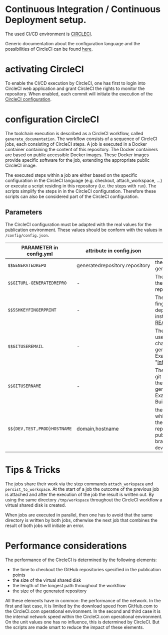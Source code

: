 # Continuous Integration / Continuous Deployment setup.

The used CI/CD environment is [CIRCLECI](https://circleci.com).

Generic documentation about the configuration language and the possibilities of CircleCI can be found [here](https://circleci.com/docs/).


# activating CircleCI 
To enable the CI/CD execution by CircleCI, one has first to login into CircleCI web application and grant CircleCI the rights to monitor the repository.
When enabled, each commit will initiate the execution of the [CircleCI configuration](./config.yml). 


# configuration CircleCI
The toolchain execution is described as a CircleCI workflow, called `generate_documentation`.
The workflow consists of a sequence of CircleCI jobs, each consisting of CircleCI steps.
A job is executed in a Docker container containing the content of this repository.
The Docker containers are based on public accessible Docker images. 
These Docker images provide specific software for the job, extending the appropriate public CircleCI image.

The executed steps within a job are either based on the specific configuration in the CircleCI language (e.g. checkout, attach_workspace, ...) or execute a script residing in this repository (i.e. the steps with `run`).
The scripts simplify the steps in in the CircleCI configuration.
Therefore these scripts can also be considered part of the CircleCI configuration.

## Parameters
The CircleCI configuration must be adapted with the real values for the publication environment.
These values should be conform with the values in `/config/config.json`.

|PARAMETER in config.yml|attribute in config.json|description|
|---|---|---|
| `$$GENERATEDREPO`         |generatedrepository.repository | the name of the generated repository |
| `$$GITURL-GENERATEDREPRO` | - | The ssh url to clone the generated repository |
| `$$SSHKEYFINGERPRINT`     | - | The ssh key fingerprints. See deployment instructions at [README.md](../config/README.md) |
| `$$GITUSEREMAIL`          | -  | The email of the git user that commits the change to the generated repository. Example "info@data.specs.org"|
| `$$GITUSERNAME`           | -  | The user name of the git user that commits the change to the generated repository Example "Circle CI Builder"|
| `$${DEV,TEST,PROD}HOSTNAME` | domain,hostname | the hostnames on which the branches in the generated repository are being published. The default branch-names are `dev`,`test`,`production`. |




# Tips & Tricks

The jobs share their work via the step commands `attach_workspace` and `persist_to_workspace`.
At the start of a job the outcome of the previous job is attached and after the execution of the job the result is written out.
By using the same directory `/tmp/workspace` throughout the CircleCI workflow a virtual shared disk is created.

When jobs are executed in parallel, then one has to avoid that the same directory is written by both jobs, otherwise the next job that combines the result of both jobs will initiate an error.


# Performance considerations

The performance of the CircleCI is determined by the following elements:

 - the time to checkout the GitHub repositories specified in the publication points
 - the size of the virtual shared disk 
 - the length of the longest path throughout the workflow
 - the size of the generated repository

All these elements have in common: the performance of the network. 
In the first and last case, it is limited by the download speed from GitHub.com to the CircleCI.com operational environment.
In the second and third case it is the internal network speed within the CircleCI.com operational environment.
On the unit values one has no influence, this is determined by CircleCI. 
But the scripts are made smart to reduce the impact of these elements. 







